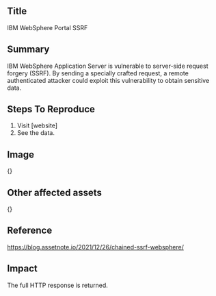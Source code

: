 ## Title
IBM WebSphere Portal SSRF

## Summary
IBM WebSphere Application Server is vulnerable to server-side request forgery (SSRF). By sending a specially crafted request, a remote authenticated attacker could exploit this vulnerability to obtain sensitive data.

## Steps To Reproduce
1. Visit [website]
2. See the data.

## Image
{}

## Other affected assets
{}

## Reference
https://blog.assetnote.io/2021/12/26/chained-ssrf-websphere/

## Impact
The full HTTP response is returned.
